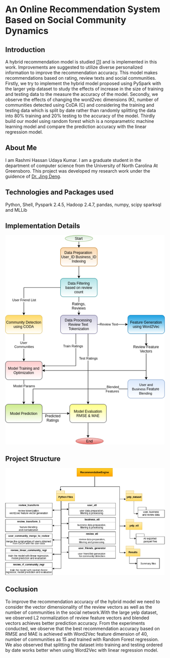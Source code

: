 # An Online Recommendation System Based on Social Community Dynamics
## Introduction 

A hybrid recommendation model is studied [[1]](https://ieeexplore.ieee.org/document/8635542) and is implemented in this work. Improvements are suggested to utilize diverse personalized information to improve the recommendation accuracy. This model makes recommendations based on rating, review texts and social communities. Firstly, we try to implement the hybrid model proposed using PySpark with the larger yelp dataset to study the effects of increase in the size of training and testing data to the measure the accuracy of the model. Secondly, we observe the effects of changing the word2vec dimensions (K), number of communities detected using CoDA (C) and considering the training and testing data which is split by date rather than randomly splitting the data into 80% training and 20% testing to the accuracy of the model. Thirdly build our model using random forest which is a nonparametric machine learning model and compare the prediction accuracy with the linear regression model.

## About Me
 I am Rashmi Hassan Udaya Kumar. I am a graduate student in the department of computer science from the University of North Carolina At Greensboro. This project was developed my research work under the guidence of [Dr. Jing Deng](https://www.uncg.edu/cmp/faculty/j_deng/).

## Technologies and Packages used
Python, Shell, Pyspark 2.4.5, Hadoop 2.4.7, pandas, numpy, scipy sparksql and MLLib

## Implementation Details
![](/images/implementationDetails.png)
## Project Structure
![](/images/projectStructure.png)
## Coclusion
To improve the recommendation accuracy of the hybrid model we need to consider the vector dimensionality of the review vectors as well as the number of communities in the social network.With the large yelp dataset, we observed L2 normalization of review feature vectors and blended vectors achieves better prediction accuracy. From the experiments conducted, we observe that the best recommendation accuracy based on RMSE and MAE is achieved with Word2Vec feature dimension of 40, number of communities as 15 and trained with Random Forest regression. We also observed that splitting the dataset into training and testing ordered by date works better when
using Word2Vec with linear regression model.
